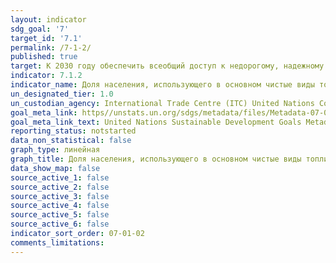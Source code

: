 ```yaml
---
layout: indicator
sdg_goal: '7'
target_id: '7.1'
permalink: /7-1-2/
published: true
target: К 2030 году обеспечить всеобщий доступ к недорогому, надежному и современному энергоснабжению
indicator: 7.1.2
indicator_name: Доля населения, использующего в основном чистые виды топлива и технологии
un_designated_tier: 1.0
un_custodian_agency: International Trade Centre (ITC) United Nations Conference on Trade and Development (UNCTAD) The World Trade Organization (WTO)
goal_meta_link: https//unstats.un.org/sdgs/metadata/files/Metadata-07-01-02.pdf 
goal_meta_link_text: United Nations Sustainable Development Goals Metadata (PDF 232 KB)
reporting_status: notstarted
data_non_statistical: false
graph_type: линейная
graph_title: Доля населения, использующего в основном чистые виды топлива и технологии
data_show_map: false
source_active_1: false
source_active_2: false
source_active_3: false
source_active_4: false
source_active_5: false
source_active_6: false
indicator_sort_order: 07-01-02
comments_limitations: 
---
```

